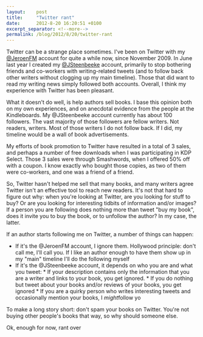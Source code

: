 ```yaml
---
layout:    post
title:     "Twitter rant"
date:      2012-8-20 16:20:51 +0100
excerpt_separator: <!--more-->
permalink: /blog/2012/8/20/twitter-rant
---
```


Twitter can be a strange place sometimes. I've been on Twitter with my [@JeroenFM](http://twitter.com/JeroenFM) account for quite a while now, since November 2009. In June last year I created my [@JSteenbeeke](http://twitter.com/JSteenbeeke) account, primarily to stop bothering friends and co-workers with writing-related tweets (and to follow back other writers without clogging up my main timeline). Those that did want to read my writing news simply followed both accounts. Overall, I think my experience with Twitter has been pleasant.

<!--more-->
What it doesn't do well, is help authors sell books. I base this opinion both on my own experiences, and on anecdotal evidence from the people at the Kindleboards. My @JSteenbeeke account currently has about 100 followers. The vast majority of those followers are fellow writers. Not readers, writers. Most of those writers I do not follow back. If I did, my timeline would be a wall of book advertisements.

My efforts of book promotion to Twitter have resulted in a total of 3 sales, and perhaps a number of free downloads when I was participating in KDP Select. Those 3 sales were through Smashwords, when I offered 50% off with a coupon. I know exactly who bought those copies, as two of them were co-workers, and one was a friend of a friend.

So, Twitter hasn't helped me sell that many books, and many writers agree Twitter isn't an effective tool to reach new readers. It's not that hard to figure out why: when you're looking at Twitter, are you looking for stuff to buy? Or are you looking for interesting tidbits of information and/or images? If a person you are following does nothing more than tweet &quot;buy my book&quot;, does it invite you to buy the book, or to unfollow the author? In my case, the latter.

If an author starts following me on Twitter, a number of things can happen:
* If it's the @JeroenFM account, I ignore them. Hollywood principle: don't call me, I'll call you. If I like an author enough to have them show up in my &quot;main&quot; timeline I'll do the following myself
*    If it's the @JSteenbeeke account, it depends on who you are and what you tweet:     * If your description contains only the information that you are a writer and links to your book, you get ignored.     * If you do nothing but tweet about your books and/or reviews of your books, you get ignored     * If you are a quirky person who writes interesting tweets and occasionally mention your books, I *might*follow yo

To make a long story short: don't spam your books on Twitter. You're not buying other people's books that way, so why should someone else.

Ok, enough for now, rant over


